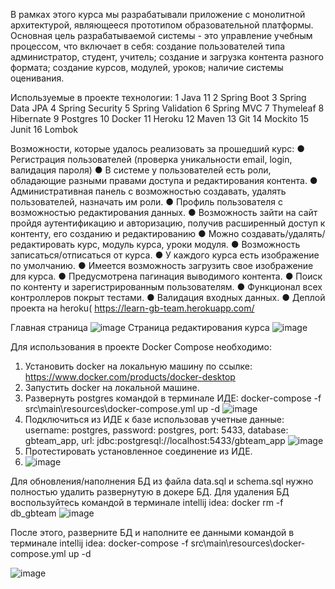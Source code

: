  В рамках этого курса мы разрабатывали  приложение с монолитной архитектурой, являющееся прототипом образовательной платформы.
 Основная цель разрабатываемой системы - это управление учебным процессом, что включает в себя: создание пользователей типа администратор, 
 студент, учитель; создание и загрузка контента разного формата; создание курсов, модулей, уроков; наличие системы оценивания.

Используемые в проекте технологии:
1 Java 11
2 Spring Boot
3 Spring Data JPA
4 Spring Security
5 Spring Validation
6 Spring MVC 
7 Thymeleaf 
8 Hibernate
9 Postgres
10 Docker
11 Heroku
12 Maven
13 Git 
14 Mockito
15 Junit
16 Lombok

Возможности, которые удалось
реализовать за прошедший курс:
● Регистрация пользователей (проверка уникальности email, login, валидация 
пароля)
● В системе у пользователей есть роли, обладающие разными правами доступа и 
редактирования контента.
● Административная панель с возможностью создавать, удалять пользователей, 
назначать им роли.
● Профиль пользователя с возможностью редактирования данных.
● Возможность зайти на сайт пройдя аутентификацию и авторизацию, получив 
расширенный доступ к контенту, его созданию и редактированию
● Можно создавать/удалять/редактировать курс, модуль курса, уроки модуля.
● Возможность записаться/отписаться от курса.
● У каждого курса есть изображение по умолчанию.
● Имеется возможность загрузить свое изображение для курса.
● Предусмотрена пагинация выводимого контента.
● Поиск по контенту и зарегистрированным пользователям.
● Функционал всех контроллеров покрыт тестами.
● Валидация входных данных.
● Деплой проекта на heroku( https://learn-gb-team.herokuapp.com/ 

Главная страница
![image](https://user-images.githubusercontent.com/66203643/140658861-8e3a820e-2e1d-477f-b73b-b597a33a60e6.png)
Страница редактирования курса
![image](https://user-images.githubusercontent.com/66203643/140658842-b345b54e-b7f7-49fd-b207-8cdf8cd249e0.png)



Для использования в проекте Docker Compose необходимо:
1. Установить docker на локальную машину по ссылке: https://www.docker.com/products/docker-desktop
2. Запустить docker на локальной машине.
3. Развернуть postgres командой в терминале ИДЕ: docker-compose -f src\main\resources\docker-compose.yml up -d
   ![image](https://user-images.githubusercontent.com/66203643/132941922-be9f532a-3d25-4599-a8fc-62f530bb3190.png)
4. Подключиться из ИДЕ к базе использовав учетные данные:
   username:  postgres,
   password: postgres,
   port: 5433,
   database: gbteam_app,
   url: jdbc:postgresql://localhost:5433/gbteam_app
   ![image](https://user-images.githubusercontent.com/66203643/132941857-c7d2d153-36e7-4ecd-b8ae-09d238137f32.png)
5. Протестировать установленное соединение из ИДЕ.
6. 
   ![image](https://user-images.githubusercontent.com/66203643/132941882-48af1dac-2c13-4e7e-a11d-fc8b464b1d9f.png)

Для обновления/наполнения БД из файла data.sql и schema.sql нужно полностью удалить развернутую в докере БД.
 Для удаления БД воспользуйтесь командой в терминале intellij idea: docker rm -f db_gbteam
![image](https://user-images.githubusercontent.com/66203643/135685853-43e8f1fe-e306-449f-b2b9-b5d5cc42ed92.png)


После этого, разверните БД и наполните ее данными командой в терминале intellij idea: docker-compose -f src\main\resources\docker-compose.yml up -d

![image](https://user-images.githubusercontent.com/66203643/135685896-18d93a5e-a7ed-46b3-94ce-d9dbba7ae767.png)
